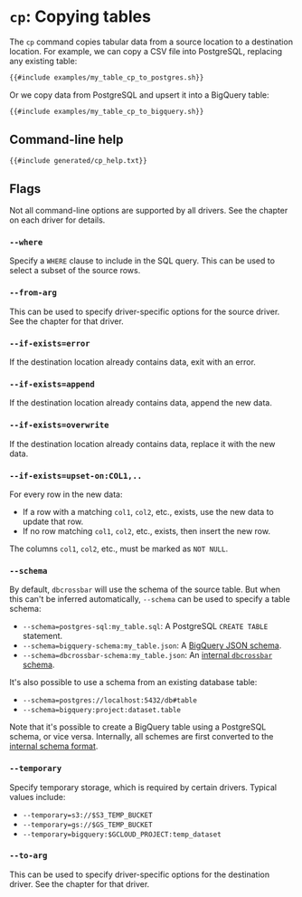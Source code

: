 # `cp`: Copying tables

The `cp` command copies tabular data from a source location to a destination location. For example, we can copy a CSV file into PostgreSQL, replacing any existing table:

```sh
{{#include examples/my_table_cp_to_postgres.sh}}
```

Or we copy data from PostgreSQL and upsert it into a BigQuery table:

```sh
{{#include examples/my_table_cp_to_bigquery.sh}}
```

## Command-line help

```txt
{{#include generated/cp_help.txt}}
```

## Flags

Not all command-line options are supported by all drivers. See the chapter on each driver for details.

### `--where`

Specify a `WHERE` clause to include in the SQL query. This can be used to select a subset of the source rows.

### `--from-arg`

This can be used to specify driver-specific options for the source driver. See the chapter for that driver.

### `--if-exists=error`

If the destination location already contains data, exit with an error.

### `--if-exists=append`

If the destination location already contains data, append the new data.

### `--if-exists=overwrite`

If the destination location already contains data, replace it with the new data.

### `--if-exists=upset-on:COL1,..`

For every row in the new data:

- If a row with a matching `col1`, `col2`, etc., exists, use the new data to update that row.
- If no row matching `col1`, `col2`, etc., exists, then insert the new row.

The columns `col1`, `col2`, etc., must be marked as `NOT NULL`.

### `--schema`

By default, `dbcrossbar` will use the schema of the source table. But when this can't be inferred automatically, `--schema` can be used to specify a table schema:

- `--schema=postgres-sql:my_table.sql`: A PostgreSQL `CREATE TABLE` statement.
- `--schema=bigquery-schema:my_table.json`: A [BigQuery JSON schema][bigquery].
- `--schema=dbcrossbar-schema:my_table.json`: An [internal `dbcrossbar` schema][schema].

It's also possible to use a schema from an existing database table:

- `--schema=postgres://localhost:5432/db#table`
- `--schema=bigquery:project:dataset.table`

Note that it's possible to create a BigQuery table using a PostgreSQL schema, or vice versa. Internally, all schemes are first converted to the [internal schema format][schema].

[bigquery]: https://cloud.google.com/bigquery/docs/schemas
[schema]: ./schema.html

### `--temporary`

Specify temporary storage, which is required by certain drivers. Typical values include:

- `--temporary=s3://$S3_TEMP_BUCKET`
- `--temporary=gs://$GS_TEMP_BUCKET`
- `--temporary=bigquery:$GCLOUD_PROJECT:temp_dataset`

### `--to-arg`

This can be used to specify driver-specific options for the destination driver. See the chapter for that driver.
